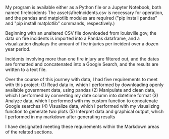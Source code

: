 My program is available either as a Python file or a Jupyter Notebook, both named fireIncidents
The assets\fireIncidents.csv is necessary for operation, and the pandas and matplotlib modules
are required ("pip install pandas" and "pip install matplotlib" commands, respectively.)  

Beginning with an unaltered CSV file downloaded from louisville.gov, the data on fire incidents is
imported into a Pandas dataframe, and a visualization displays the amount of fire injuries per
incident over a dozen year period.

Incidents involving more than one fire injury are filtered out, and the dates are formatted and
concatenated into a Google Search, and the results are written to a text file.

Over the course of this journey with data, I had five requirements to meet with this project:
(1) Read data in, which I performed by downloading openly available government data, using pandas
(2) Manipulate and clean data, which I performed by converting my date column into datetime format
(3) Analyze data, which I performed with my custom function to concatenate Google searches
(4) Visualize data, which I performed with my visualizing function to generate two plots
(5) Interpret data and graphical output, which I performed in my markdown after generating results

I have designated meeting these requirements within the Markdown areas of the related sections.